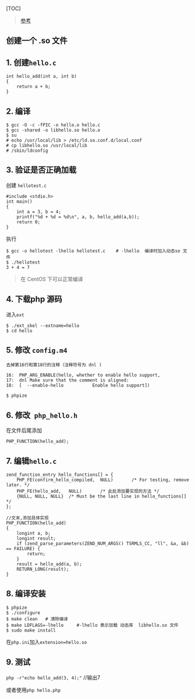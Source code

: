 [TOC]
> [参考](http://www.bkjia.com/Linux/964805.html)

## 创建一个 .so 文件
## 1. 创建`hello.c`
```
int hello_add(int a, int b)
{
    return a + b;
}
```
## 2. 编译
```
$ gcc -O -c -fPIC -o hello.o hello.c
$ gcc -shared -o libhello.so hello.o
$ su
# echo /usr/local/lib > /etc/ld.so.conf.d/local.conf  
# cp libhello.so /usr/local/lib
# /sbin/ldconfig
```
## 3. 验证是否正确加载
创建 `hellotest.c`
```
#include <stdio.h>
int main()
{
    int a = 3, b = 4;
    printf("%d + %d = %d\n", a, b, hello_add(a,b));
    return 0;
}
```
执行
```
$ gcc -o hellotest -lhello hellotest.c    # -lhello  编译时加入动态so 文件
$ ./hellotest
3 + 4 = 7
```
> 在 CentOS 下可以正常编译

## 4.  下载php 源码
进入`ext`
```
$ ./ext_skel --extname=hello
$ cd hello
```

## 5. 修改 `config.m4`
`去掉第16行和第18行的注释（注释符号为 dnl )`
```
16:  PHP_ARG_ENABLE(hello, whether to enable hello support,
17:  dnl Make sure that the comment is aligned:
18:  [  --enable-hello           Enable hello support])
```
```
$ phpize
```

## 6. 修改` php_hello.h`
在文件后尾添加
```
PHP_FUNCTION(hello_add);
```

## 7. 编辑`hello.c`
```
zend_function_entry hello_functions[] = {
    PHP_FE(confirm_hello_compiled,  NULL)       /* For testing, remove later. */
    PHP_FE(hello_add,   NULL)       /* 此处添加要实现的方法 */
    {NULL, NULL, NULL}  /* Must be the last line in hello_functions[] */
};

//文末,添加具体实现
PHP_FUNCTION(hello_add)
{
    longint a, b;
    longint result;
    if (zend_parse_parameters(ZEND_NUM_ARGS() TSRMLS_CC, "ll", &a, &b) == FAILURE) {
        return;
	}
    result = hello_add(a, b);
    RETURN_LONG(result);
}
```
## 8. 编译安装
```
$ phpize 
$ ./configure
$ make clean   # 清除编译
$ make LDFLAGS=-lhello     #-lhello 表示加载 动态库  libhello.so 文件  
$ sudo make install 
```
在`php.ini`加入`extension=hello.so`

## 9. 测试
`php -r"echo hello_add(3, 4);"` //输出7  

或者使用`php hello.php`